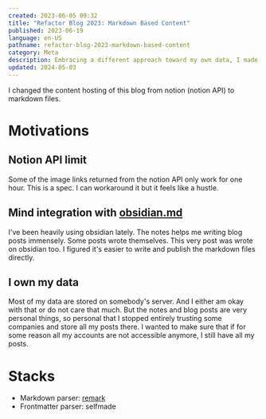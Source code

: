 ```yaml
---
created: 2023-06-05 09:32
title: "Refactor Blog 2023: Markdown Based Content"
published: 2023-06-19
language: en-US
pathname: refactor-blog-2023-markdown-based-content
category: Meta
description: Embracing a different approach toward my own data, I made a change to the content hosting method of my blog.
updated: 2024-05-03
---
```


I changed the content hosting of this blog from notion (notion API) to markdown files.

# Motivations

## Notion API limit

Some of the image links returned from the notion API only work for one hour. This is a spec. I can workaround it but it feels like a hustle.

## Mind integration with [obsidian.md](https://obsidian.md)

I've been heavily using obsidian lately. The notes helps me writing blog posts immensely. Some posts wrote themselves. This very post was wrote on obsidian too. I figured it's easier to write and publish the markdown files directly.

## I own my data

Most of my data are stored on somebody's server. And I either am okay with that or do not care that much. But the notes and blog posts are very personal things, so personal that I stopped entirely trusting some companies and store all my posts there. I wanted to make sure that if for some reason all my accounts are not accessible anymore, I still have all my posts.

# Stacks

- Markdown parser: [remark](https://remark.js.org/)
- Frontmatter parser: selfmade
